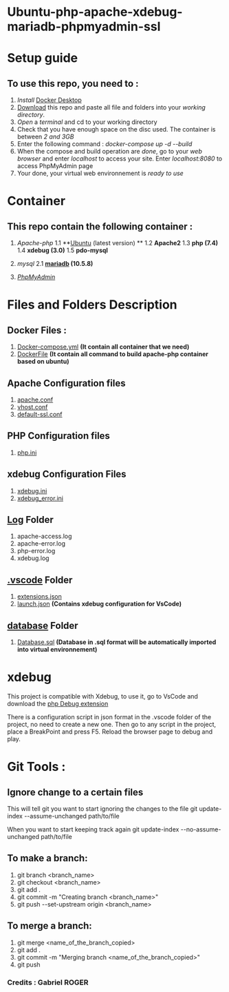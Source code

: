 # Ubuntu-php-apache-xdebug-mariadb-phpmyadmin-ssl

# Setup guide

   ## To use this repo, you need to : 

   1. *Install* [Docker Desktop](https://www.docker.com/get-started)
   2. [Download](https://github.com/Gabriel-SW/Ubuntu-php-apache-xdebug-mariadb-phpmyadmin-ssl/archive/refs/heads/main.zip) this repo and paste all file and folders into your *working directory*.
   3. *Open* a *terminal* and cd to your working directory
   4. Check that you have enough space on the disc used. The container is between *2 and 3GB*
   5. Enter the following command : *docker-compose up -d --build* 
   6. When the compose and build operation are *done*, go to your *web browser* and enter *localhost* to access your site.
   Enter *localhost:8080* to access PhpMyAdmin page
   7. Your done, your virtual web environnement is *ready to use*

# Container

   ## This repo contain the following container : 

   1. *Apache-php*
      1.1 **[Ubuntu](https://hub.docker.com/_/ubuntu/) (latest version) **
      1.2 **Apache2**
      1.3 **php (7.4)**
      1.4 **xdebug (3.0)**
      1.5 **pdo-mysql**

   2. *mysql*
      2.1 **[mariadb](https://hub.docker.com/_/mariadb) (10.5.8)**

   3. *[PhpMyAdmin](https://hub.docker.com/_/phpmyadmin)*

# Files and Folders Description

   ## Docker Files : 
   1. [Docker-compose.yml](https://github.com/Gabriel-SW/Ubuntu-php-apache-xdebug-mariadb-phpmyadmin-ssl/blob/main/docker-compose.yaml) **(It contain all container that we need)**
   2. [DockerFile](https://github.com/Gabriel-SW/Ubuntu-php-apache-xdebug-mariadb-phpmyadmin-ssl/blob/main/Dockerfile) **(It contain all command to build apache-php container based on ubuntu)**

   ## Apache Configuration files
   1. [apache.conf](https://github.com/Gabriel-SW/Ubuntu-php-apache-xdebug-mariadb-phpmyadmin-ssl/blob/main/conf/apache.conf)
   2. [vhost.conf](https://github.com/Gabriel-SW/Ubuntu-php-apache-xdebug-mariadb-phpmyadmin-ssl/blob/main/conf/vhost.conf)
   3. [default-ssl.conf](https://github.com/Gabriel-SW/Ubuntu-php-apache-xdebug-mariadb-phpmyadmin-ssl/blob/main/conf/default-ssl.conf)

   ## PHP Configuration files
   1. [php.ini](https://github.com/Gabriel-SW/Ubuntu-php-apache-xdebug-mariadb-phpmyadmin-ssl/blob/main/conf/php.ini)

   ## xdebug Configuration Files
   1. [xdebug.ini](https://github.com/Gabriel-SW/Ubuntu-php-apache-xdebug-mariadb-phpmyadmin-ssl/blob/main/conf/xdebug.ini)
   2. [xdebug_error.ini](https://github.com/Gabriel-SW/Ubuntu-php-apache-xdebug-mariadb-phpmyadmin-ssl/blob/main/conf/xdebug_error.ini)

   ## [Log](https://github.com/Gabriel-SW/Ubuntu-php-apache-xdebug-mariadb-phpmyadmin-ssl/tree/main/log) Folder
   1. apache-access.log
   2. apache-error.log
   3. php-error.log
   4. xdebug.log

   ## [.vscode](https://github.com/Gabriel-SW/Ubuntu-php-apache-xdebug-mariadb-phpmyadmin-ssl/tree/main/.vscode) Folder
   1. [extensions.json](https://github.com/Gabriel-SW/Ubuntu-php-apache-xdebug-mariadb-phpmyadmin-ssl/blob/main/.vscode/extensions.json)
   2. [launch.json](https://github.com/Gabriel-SW/Ubuntu-php-apache-xdebug-mariadb-phpmyadmin-ssl/blob/main/.vscode/launch.json) **(Contains xdebug configuration for VsCode)**

   ## [database](https://github.com/Gabriel-SW/Ubuntu-php-apache-xdebug-mariadb-phpmyadmin-ssl/tree/main/database) Folder
   1. [Database.sql](https://github.com/Gabriel-SW/Ubuntu-php-apache-xdebug-mariadb-phpmyadmin-ssl/blob/main/database/Database.sql) **(Database in .sql format will be automatically imported into virtual environnement)**

   # xdebug

   This project is compatible with Xdebug, to use it, go to VsCode and download the [php Debug extension](https://marketplace.visualstudio.com/items?itemName=felixfbecker.php-debug)

   There is a configuration script in json format in the .vscode folder of the project, no need to create a new one. Then go to any script in the project, place a BreakPoint and press F5. Reload the browser page to debug and play. 

# Git Tools :

   ## Ignore change to a certain files

   This will tell git you want to start ignoring the changes to the file
       git update-index --assume-unchanged path/to/file

   When you want to start keeping track again
       git update-index --no-assume-unchanged path/to/file

   ## To make a branch:

   1. git branch <branch_name>
   2. git checkout <branch_name>
   3. git add .
   4. git commit -m "Creating branch <branch_name>"
   5. git push --set-upstream origin <branch_name>

   ## To merge a branch:

   1. git merge <name_of_the_branch_copied>
   3. git add .
   4. git commit -m "Merging branch <name_of_the_branch_copied>"
   5. git push 

### Credits : Gabriel ROGER